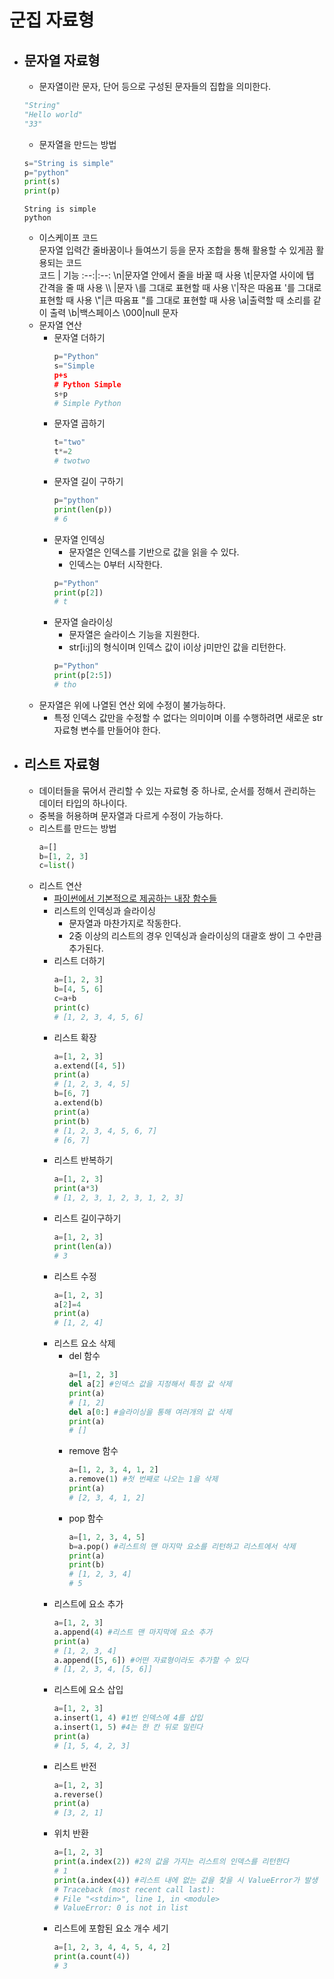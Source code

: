 # 군집 자료형
* ## **문자열 자료형**
  * 문자열이란 문자, 단어 등으로 구성된 문자들의 집합을 의미한다.
  ```python
  "String"
  "Hello world"
  "33"
  ```
  * 문자열을 만드는 방법
  ```python
  s="String is simple"
  p="python"
  print(s)
  print(p)
  ```
  ```
  String is simple
  python
  ```
  * 이스케이프 코드</br>
    문자열 입력간 줄바꿈이나 들여쓰기 등을 문자 조합을 통해 활용할 수 있게끔 활용되는 코드   
    코드 | 기능 
    :--:|:--:
    \n|문자열 안에서 줄을 바꿀 때 사용
    \t|문자열 사이에 탭 간격을 줄 때 사용
    \\\ |문자 \를 그대로 표현할 때 사용
    \\\'|작은 따옴표 '를 그대로 표현할 때 사용
    \\\"|큰 따옴표 "를 그대로 표현할 때 사용
    \a|출력할 때 소리를 같이 출력
    \b|백스페이스
    \000|null 문자
  * 문자열 연산
    * 문자열 더하기
      ```python
      p="Python"
      s="Simple  
      p+s
      # Python Simple
      s+p
      # Simple Python
      ```
    * 문자열 곱하기
      ```python
      t="two"
      t*=2
      # twotwo
      ```
    * 문자열 길이 구하기
      ```python
      p="python"
      print(len(p))
      # 6
      ```
    * 문자열 인덱싱
      * 문자열은 인덱스를 기반으로 값을 읽을 수 있다.
      * 인덱스는 0부터 시작한다.
      ```python
      p="Python"
      print(p[2])
      # t
      ```
    * 문자열 슬라이싱
      * 문자열은 슬라이스 기능을 지원한다.
      * str[i:j]의 형식이며 인덱스 값이 i이상 j미만인 값을 리턴한다.
      ```python
      p="Python"
      print(p[2:5])
      # tho
      ```
  * 문자열은 위에 나열된 연산 외에 수정이 불가능하다.
    * 특정 인덱스 값만을 수정할 수 없다는 의미이며 이를 수행하려면 새로운 str 자료형 변수를 만들어야 한다. 

* ## **리스트 자료형**
  * 데이터들을 묶어서 관리할 수 있는 자료형 중 하나로, 순서를 정해서 관리하는 데이터 타입의 하나이다.
  * 중복을 허용하며 문자열과 다르게 수정이 가능하다.
  * 리스트를 만드는 방법
    ```python
    a=[]
    b=[1, 2, 3]
    c=list()
    ```
  * 리스트 연산
    * [파이썬에서 기본적으로 제공하는 내장 함수들](../라이브러리/readme.md)
    * 리스트의 인덱싱과 슬라이싱
      * 문자열과 마찬가지로 작동한다.
      * 2중 이상의 리스트의 경우 인덱싱과 슬라이싱의 대괄호 쌍이 그 수만큼 추가된다.
    * 리스트 더하기
      ```python
      a=[1, 2, 3]
      b=[4, 5, 6]
      c=a+b
      print(c)
      # [1, 2, 3, 4, 5, 6]
      ```
    * 리스트 확장
      ```python
      a=[1, 2, 3]
      a.extend([4, 5])
      print(a)
      # [1, 2, 3, 4, 5]
      b=[6, 7]
      a.extend(b)
      print(a)
      print(b)
      # [1, 2, 3, 4, 5, 6, 7]
      # [6, 7]
      ```
    * 리스트 반복하기
      ```python
      a=[1, 2, 3]
      print(a*3)
      # [1, 2, 3, 1, 2, 3, 1, 2, 3]
      ```
    * 리스트 길이구하기
      ```python
      a=[1, 2, 3]
      print(len(a))
      # 3
      ```
    * 리스트 수정
      ```python
      a=[1, 2, 3]
      a[2]=4
      print(a)
      # [1, 2, 4]
      ```
    * 리스트 요소 삭제
      * del 함수
        ```python
        a=[1, 2, 3]
        del a[2] #인덱스 값을 지정해서 특정 값 삭제
        print(a)
        # [1, 2]
        del a[0:] #슬라이싱을 통해 여러개의 값 삭제
        print(a)
        # []
        ```
      * remove 함수
        ```python
        a=[1, 2, 3, 4, 1, 2]
        a.remove(1) #첫 번째로 나오는 1을 삭제
        print(a)
        # [2, 3, 4, 1, 2]
        ```
      * pop 함수
        ```python
        a=[1, 2, 3, 4, 5]
        b=a.pop() #리스트의 맨 마지막 요소를 리턴하고 리스트에서 삭제
        print(a)
        print(b)
        # [1, 2, 3, 4]
        # 5
        ```
    * 리스트에 요소 추가
      ```python
      a=[1, 2, 3]
      a.append(4) #리스트 맨 마지막에 요소 추가
      print(a)
      # [1, 2, 3, 4]
      a.append([5, 6]) #어떤 자료형이라도 추가할 수 있다
      # [1, 2, 3, 4, [5, 6]]
      ```
    * 리스트에 요소 삽입
      ```python
      a=[1, 2, 3]
      a.insert(1, 4) #1번 인덱스에 4를 삽입
      a.insert(1, 5) #4는 한 칸 뒤로 밀린다
      print(a)
      # [1, 5, 4, 2, 3]     
    * 리스트 반전
      ```python
      a=[1, 2, 3]
      a.reverse()
      print(a)
      # [3, 2, 1]
    * 위치 반환
      ```python
      a=[1, 2, 3]
      print(a.index(2)) #2의 값을 가지는 리스트의 인덱스를 리턴한다
      # 1
      print(a.index(4)) #리스트 내에 없는 값을 찾을 시 ValueError가 발생
      # Traceback (most recent call last):
      # File "<stdin>", line 1, in <module>
      # ValueError: 0 is not in list      
    * 리스트에 포함된 요소 개수 세기
      ```python
      a=[1, 2, 3, 4, 4, 5, 4, 2]
      print(a.count(4))
      # 3

